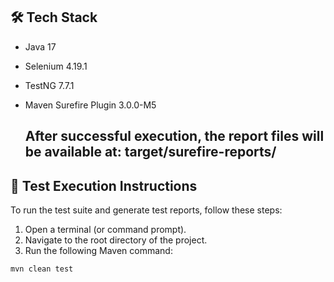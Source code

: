## 🛠 Tech Stack

- Java 17  
- Selenium 4.19.1  
- TestNG 7.7.1  
- Maven Surefire Plugin 3.0.0-M5

  ## After successful execution, the report files will be available at: target/surefire-reports/

## 🚀 Test Execution Instructions

To run the test suite and generate test reports, follow these steps:

1. Open a terminal (or command prompt).
2. Navigate to the root directory of the project.
3. Run the following Maven command:

```bash
mvn clean test
